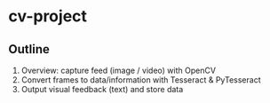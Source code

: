 # cv-project
## Outline
1. Overview: capture feed (image / video) with OpenCV
2. Convert frames to data/information with Tesseract & PyTesseract
3. Output visual feedback (text) and store data